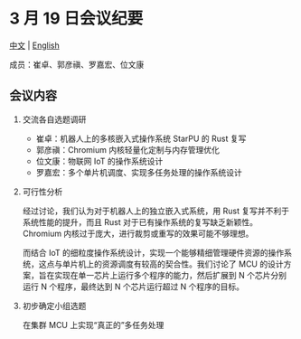 # 3 月 19 日会议纪要

[中文](March19-meeting_cn.md) | [English](March19-meeting.md)

成员：崔卓、郭彦禛、罗嘉宏、位文康

## 会议内容

1. 交流各自选题调研

    - 崔卓：机器人上的多核嵌入式操作系统 StarPU 的 Rust 复写
    - 郭彦禛：Chromium 内核轻量化定制与内存管理优化
    - 位文康：物联网 IoT 的操作系统设计
    - 罗嘉宏：多个单片机调度、实现多任务处理的操作系统设计

2. 可行性分析

    经过讨论，我们认为对于机器人上的独立嵌入式系统，用 Rust 复写并不利于系统性能的提升，而且 Rust 对于已有操作系统的复写缺乏新颖性。Chromium 内核过于庞大，进行裁剪或重写的效果可能不够理想。

    而结合 IoT 的细粒度操作系统设计，实现一个能够精细管理硬件资源的操作系统，这点与单片机上的资源调度有较高的契合性。我们讨论了 MCU 的设计方案，旨在实现在单一芯片上运行多个程序的能力，然后扩展到 N 个芯片分别运行 N 个程序，最终达到 N 个芯片运行超过 N 个程序的目标。

3. 初步确定小组选题

    在集群 MCU 上实现“真正的”多任务处理
